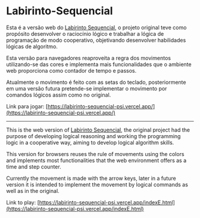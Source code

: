 # Labirinto-Sequencial
Esta é a versão web do [Labirinto Sequencial](http://walgprog.gp.utfpr.edu.br/assets/files/presentations/S2A1-presentation.pdf), o projeto original teve como propósito desenvolver o raciocínio lógico e trabalhar a lógica de programação de modo cooperativo, objetivando desenvolver habilidades lógicas de algoritmo.

Esta versão para navegadores reaproveita a regra dos movimentos utilizando-se das cores e implementa mais funcionalidades que o ambiente web proporciona como contador de tempo e passos. 

Atualmente o movimento é feito com as setas do teclado, posteriormente em uma versão futura pretende-se implementar o movimento por comandos lógicos assim como no original.

Link para jogar: [https://labirinto-sequencial-psi.vercel.app/](https://labirinto-sequencial-psi.vercel.app/)

***

This is the web version of [Labirinto Sequencial](http://walgprog.gp.utfpr.edu.br/assets/files/presentations/S2A1-presentation.pdf), the original project had the purpose of developing logical reasoning and working the programming logic in a cooperative way, aiming to develop logical algorithm skills.

This version for browsers reuses the rule of movements using the colors and implements most functionalities that the web environment offers as a time and step counter.

Currently the movement is made with the arrow keys, later in a future version it is intended to implement the movement by logical commands as well as in the original.

Link to play: [https://labirinto-sequencial-psi.vercel.app/indexE.html](https://labirinto-sequencial-psi.vercel.app/indexE.html)
